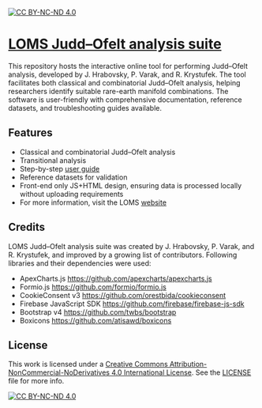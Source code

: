 [![CC BY-NC-ND 4.0][cc-by-nc-nd-shield]][cc-by-nc-nd]

# [LOMS Judd–Ofelt analysis suite][LOMSJO]

This repository hosts the interactive online tool for performing Judd–Ofelt analysis, developed by J. Hrabovsky, P. Varak, and R. Krystufek. The tool facilitates both classical and combinatorial Judd–Ofelt analysis, helping researchers identify suitable rare-earth manifold combinations. The software is user-friendly with comprehensive documentation, reference datasets, and troubleshooting guides available.

## Features
- Classical and combinatorial Judd–Ofelt analysis
- Transitional analysis
- Step-by-step [user guide][doc]
- Reference datasets for validation
- Front-end only JS+HTML design, ensuring data is processed locally without uploading requirements
- For more information, visit the LOMS [website][LOMSJO]

## Credits
LOMS Judd–Ofelt analysis suite was created by J. Hrabovsky, P. Varak, and R. Krystufek, and improved by a growing list of contributors.
Following libraries and their dependencies were used:
- ApexCharts.js https://github.com/apexcharts/apexcharts.js
- Formio.js https://github.com/formio/formio.js
- CookieConsent v3 https://github.com/orestbida/cookieconsent
- Firebase JavaScript SDK https://github.com/firebase/firebase-js-sdk
- Bootstrap v4 https://github.com/twbs/bootstrap
- Boxicons https://github.com/atisawd/boxicons

## License
This work is licensed under a [Creative Commons Attribution-NonCommercial-NoDerivatives 4.0 International License][cc-by-nc-nd]. See the [LICENSE][licence] file for more info.

[![CC BY-NC-ND 4.0][cc-by-nc-nd-image]][cc-by-nc-nd]

[doc]: https://www.loms.cz/modules/judd-ofelt-analysis/
[LOMSJO]: https://www.loms.cz/jo/
[licence]: https://github.com/robinkrystufek/LOMS-JO/blob/main/LICENSE
[cc-by-nc-nd]: https://creativecommons.org/licenses/by-nc-nd/4.0/
[cc-by-nc-nd-image]: https://licensebuttons.net/l/by-nc-nd/4.0/88x31.png
[cc-by-nc-nd-shield]: https://img.shields.io/badge/License-CC%20BY--NC--ND%204.0-lightgrey.svg
